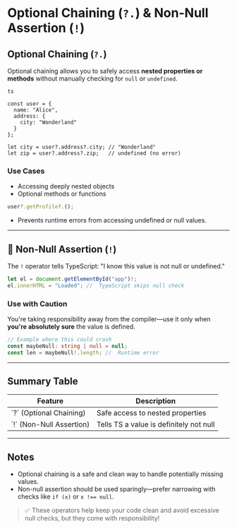# Optional Chaining (`?.`) & Non-Null Assertion (`!`)



## Optional Chaining (`?.`)

Optional chaining allows you to safely access **nested properties or methods** without manually checking for `null` or `undefined`.

```
ts

const user = {
  name: "Alice",
  address: {
    city: "Wonderland"
  }
};

let city = user?.address?.city; // "Wonderland"
let zip = user?.address?.zip;   // undefined (no error)
```

### Use Cases

- Accessing deeply nested objects
- Optional methods or functions

```ts
user?.getProfile?.();
```

- Prevents runtime errors from accessing undefined or null values.

---

## 🔹 Non-Null Assertion (`!`)

The `!` operator tells TypeScript: "I know this value is not null or undefined."

```ts
let el = document.getElementById("app")!;
el.innerHTML = "Loaded"; //  TypeScript skips null check
```

###  Use with Caution

You're taking responsibility away from the compiler—use it only when **you're absolutely sure** the value is defined.

```ts
// Example where this could crash
const maybeNull: string | null = null;
const len = maybeNull!.length; //  Runtime error
```

---

##  Summary Table
<table>
  <thead>
    <tr> <th>Feature</th> <th>Description</th></tr>
  </thead>
  <tbody>
    <tr>
      <td>`?` (Optional Chaining) </td> <td> Safe access to nested properties</td>
    </tr>
    <tr>
      <td> `!` (Non-Null Assertion)</td> <td>Tells TS a value is definitely not null </td>
    </tr>
  </tbody>
</table>


---

##  Notes

- Optional chaining is a safe and clean way to handle potentially missing values.
- Non-null assertion should be used sparingly—prefer narrowing with checks like `if (x)` or `x !== null`.

> ✅ These operators help keep your code clean and avoid excessive null checks, but they come with responsibility!
